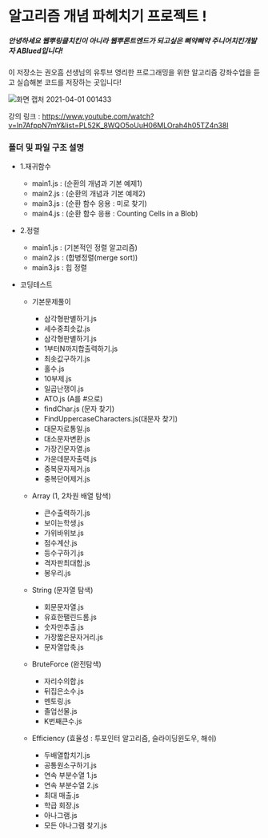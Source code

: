 # 알고리즘 개념 파헤치기 프로젝트 !

##### 안녕하세요 웹뿌링클치킨이 아니라 웹뿌론트엔드가 되고싶은 삐약삐약 주니어치킨개발자 ABlued입니다!

이 저장소는 권오흠 선생님의 유투브 영리한 프로그래밍을 위한 알고리즘 강좌수업을 듣고 실습해본 코드를 저장하는 곳입니다!  

![화면 캡처 2021-04-01 001433](https://user-images.githubusercontent.com/53801395/113168167-605ad700-927f-11eb-945a-30bec40f4bd3.jpg)

강의 링크 : https://www.youtube.com/watch?v=ln7AfppN7mY&list=PL52K_8WQO5oUuH06MLOrah4h05TZ4n38l

### 폴더 및 파일 구조 설명
+ 1.재귀함수
    + main1.js : (순환의 개념과 기본 예제1)
    + main2.js : (순환의 개념과 기본 예제2)
    + main3.js : (순환 함수 응용 : 미로 찾기)
    + main4.js : (순환 함수 응용 : Counting Cells in a Blob)
      
+ 2.정렬
    + main1.js : (기본적인 정렬 알고리즘)
    + main2.js : (합병정렬(merge sort))
    + main3.js : 힙 정렬
      
+ 코딩테스트
    + 기본문제풀이
        + 삼각형판별하기.js
        + 세수중최솟값.js
        + 삼각형판별하기.js
        + 1부터N까지합출력하기.js
        + 최솟값구하기.js
        + 홀수.js
        + 10부제.js
        + 일곱난쟁이.js
        + ATO.js (A를 #으로)
        + findChar.js (문자 찾기)
        + FindUppercaseCharacters.js(대문자 찾기)
        + 대문자로통일.js
        + 대소문자변환.js
        + 가장긴문자열.js
        + 가운데문자출력.js
        + 중복문자제거.js
        + 중복단어제거.js
          
    + Array (1, 2차원 배열 탐색)
        + 큰수출력하기.js
        + 보이는학생.js
        + 가위바위보.js
        + 점수계산.js
        + 등수구하기.js
        + 격자판최대합.js
        + 봉우리.js
          
    + String (문자열 탐색)
        + 회문문자열.js
        + 유효한팰린드롬.js
        + 숫자만추출.js
        + 가장짧은문자거리.js
        + 문자열압축.js
          
    + BruteForce (완전탐색)
        + 자리수의합.js
        + 뒤집은소수.js
        + 멘토링.js
        + 졸업선물.js
        + K번째큰수.js
      
    + Efficiency (효율성 : 투포인터 알고리즘, 슬라이딩윈도우, 해쉬)
        + 두배열합치기.js
        + 공통원소구하기.js
        + 연속 부분수열 1.js
        + 연속 부분수열 2.js
        + 최대 매출.js
        + 학급 회장.js
        + 아나그램.js
        + 모든 아나그램 찾기.js